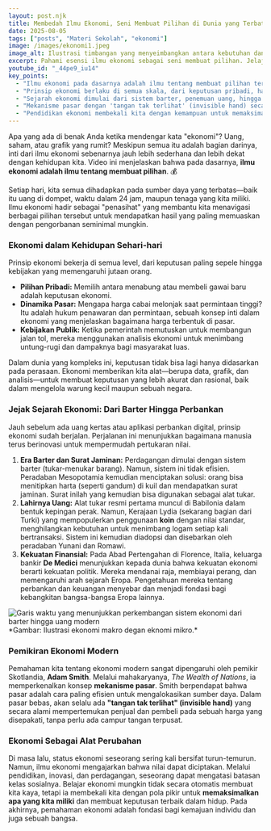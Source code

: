 ```yaml
---
layout: post.njk
title: Membedah Ilmu Ekonomi, Seni Membuat Pilihan di Dunia yang Terbatas
date: 2025-08-05
tags: ["posts", "Materi Sekolah", "ekonomi"]
image: /images/ekonomi1.jpeg
image_alt: Ilustrasi timbangan yang menyeimbangkan antara kebutuhan dan sumber daya
excerpt: Pahami esensi ilmu ekonomi sebagai seni membuat pilihan. Jelajahi bagaimana prinsip ekonomi membentuk keputusan kita sehari-hari, mendorong sejarah peradaban, dan menjadi kunci untuk menghadapi tantangan masa depan.
youtube_id: "_44pe9_iu14"
key_points:
  - "Ilmu ekonomi pada dasarnya adalah ilmu tentang membuat pilihan terbaik dengan sumber daya yang terbatas."
  - "Prinsip ekonomi berlaku di semua skala, dari keputusan pribadi, harga pasar, hingga kebijakan negara."
  - "Sejarah ekonomi dimulai dari sistem barter, penemuan uang, hingga lahirnya sistem perbankan dan pemikiran pasar bebas Adam Smith."
  - "Mekanisme pasar dengan 'tangan tak terlihat' (invisible hand) secara alami mempertemukan penawaran dan permintaan untuk menentukan harga."
  - "Pendidikan ekonomi membekali kita dengan kemampuan untuk memaksimalkan potensi dan membuat keputusan yang lebih rasional dalam hidup."
---
```


Apa yang ada di benak Anda ketika mendengar kata "ekonomi"? Uang, saham, atau grafik yang rumit? Meskipun semua itu adalah bagian darinya, inti dari ilmu ekonomi sebenarnya jauh lebih sederhana dan lebih dekat dengan kehidupan kita. Video ini menjelaskan bahwa pada dasarnya, **ilmu ekonomi adalah ilmu tentang membuat pilihan**. 💰

Setiap hari, kita semua dihadapkan pada sumber daya yang terbatas—baik itu uang di dompet, waktu dalam 24 jam, maupun tenaga yang kita miliki. Ilmu ekonomi hadir sebagai "penasihat" yang membantu kita menavigasi berbagai pilihan tersebut untuk mendapatkan hasil yang paling memuaskan dengan pengorbanan seminimal mungkin.

### Ekonomi dalam Kehidupan Sehari-hari

Prinsip ekonomi bekerja di semua level, dari keputusan paling sepele hingga kebijakan yang memengaruhi jutaan orang.
* **Pilihan Pribadi:** Memilih antara menabung atau membeli gawai baru adalah keputusan ekonomi.
* **Dinamika Pasar:** Mengapa harga cabai melonjak saat permintaan tinggi? Itu adalah hukum penawaran dan permintaan, sebuah konsep inti dalam ekonomi yang menjelaskan bagaimana harga terbentuk di pasar.
* **Kebijakan Publik:** Ketika pemerintah memutuskan untuk membangun jalan tol, mereka menggunakan analisis ekonomi untuk menimbang untung-rugi dan dampaknya bagi masyarakat luas.

Dalam dunia yang kompleks ini, keputusan tidak bisa lagi hanya didasarkan pada perasaan. Ekonomi memberikan kita alat—berupa data, grafik, dan analisis—untuk membuat keputusan yang lebih akurat dan rasional, baik dalam mengelola warung kecil maupun sebuah negara.

### Jejak Sejarah Ekonomi: Dari Barter Hingga Perbankan

Jauh sebelum ada uang kertas atau aplikasi perbankan digital, prinsip ekonomi sudah berjalan. Perjalanan ini menunjukkan bagaimana manusia terus berinovasi untuk mempermudah pertukaran nilai.
1.  **Era Barter dan Surat Jaminan:** Perdagangan dimulai dengan sistem barter (tukar-menukar barang). Namun, sistem ini tidak efisien. Peradaban Mesopotamia kemudian menciptakan solusi: orang bisa menitipkan harta (seperti gandum) di kuil dan mendapatkan surat jaminan. Surat inilah yang kemudian bisa digunakan sebagai alat tukar.
2.  **Lahirnya Uang:** Alat tukar resmi pertama muncul di Babilonia dalam bentuk kepingan perak. Namun, Kerajaan Lydia (sekarang bagian dari Turki) yang mempopulerkan penggunaan **koin** dengan nilai standar, menghilangkan kebutuhan untuk menimbang logam setiap kali bertransaksi. Sistem ini kemudian diadopsi dan disebarkan oleh peradaban Yunani dan Romawi.
3.  **Kekuatan Finansial:** Pada Abad Pertengahan di Florence, Italia, keluarga bankir **De Medici** menunjukkan kepada dunia bahwa kekuatan ekonomi berarti kekuatan politik. Mereka mendanai raja, membiayai perang, dan memengaruhi arah sejarah Eropa. Pengetahuan mereka tentang perbankan dan keuangan menyebar dan menjadi fondasi bagi kebangkitan bangsa-bangsa Eropa lainnya.

<img title="Evolusi Uang dan Ekonomi" alt="Garis waktu yang menunjukkan perkembangan sistem ekonomi dari barter hingga uang modern" src="/images/ekonomi2.jpeg">
*Gambar: Ilustrasi ekonomi makro degan eknomi mikro.*

### Pemikiran Ekonomi Modern

Pemahaman kita tentang ekonomi modern sangat dipengaruhi oleh pemikir Skotlandia, **Adam Smith**. Melalui mahakaryanya, *The Wealth of Nations*, ia memperkenalkan konsep **mekanisme pasar**. Smith berpendapat bahwa pasar adalah cara paling efisien untuk mengalokasikan sumber daya. Dalam pasar bebas, akan selalu ada **"tangan tak terlihat" (invisible hand)** yang secara alami mempertemukan penjual dan pembeli pada sebuah harga yang disepakati, tanpa perlu ada campur tangan terpusat.

### Ekonomi Sebagai Alat Perubahan

Di masa lalu, status ekonomi seseorang sering kali bersifat turun-temurun. Namun, ilmu ekonomi mengajarkan bahwa nilai dapat diciptakan. Melalui pendidikan, inovasi, dan perdagangan, seseorang dapat mengatasi batasan kelas sosialnya. Belajar ekonomi mungkin tidak secara otomatis membuat kita kaya, tetapi ia membekali kita dengan pola pikir untuk **memaksimalkan apa yang kita miliki** dan membuat keputusan terbaik dalam hidup. Pada akhirnya, pemahaman ekonomi adalah fondasi bagi kemajuan individu dan juga sebuah bangsa.